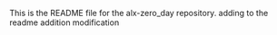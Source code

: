 This is the README file for the alx-zero_day repository.
adding to the readme
addition modification
